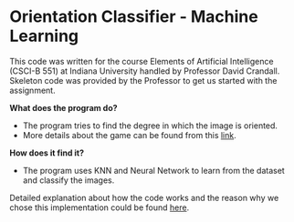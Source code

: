# Orientation Classifier - Machine Learning

This code was written for the course Elements of Artificial Intelligence (CSCI-B 551) at Indiana University handled by Professor David Crandall. Skeleton code was provided by the Professor to get us started with the assignment.


**What does the program do?** <br/>
* The program tries to find the degree in which the image is oriented.
* More details about the game can be found from this [link](https://github.com/manikandan5/ImageOrientation/blob/master/Question.pdf).

**How does it find it?** <br/>

* The program uses KNN and Neural Network to learn from the dataset and classify the images.

Detailed explanation about how the code works and the reason why we chose this implementation could be found [here](https://github.com/manikandan5/ImageOrientation/blob/master/Report.docx).
